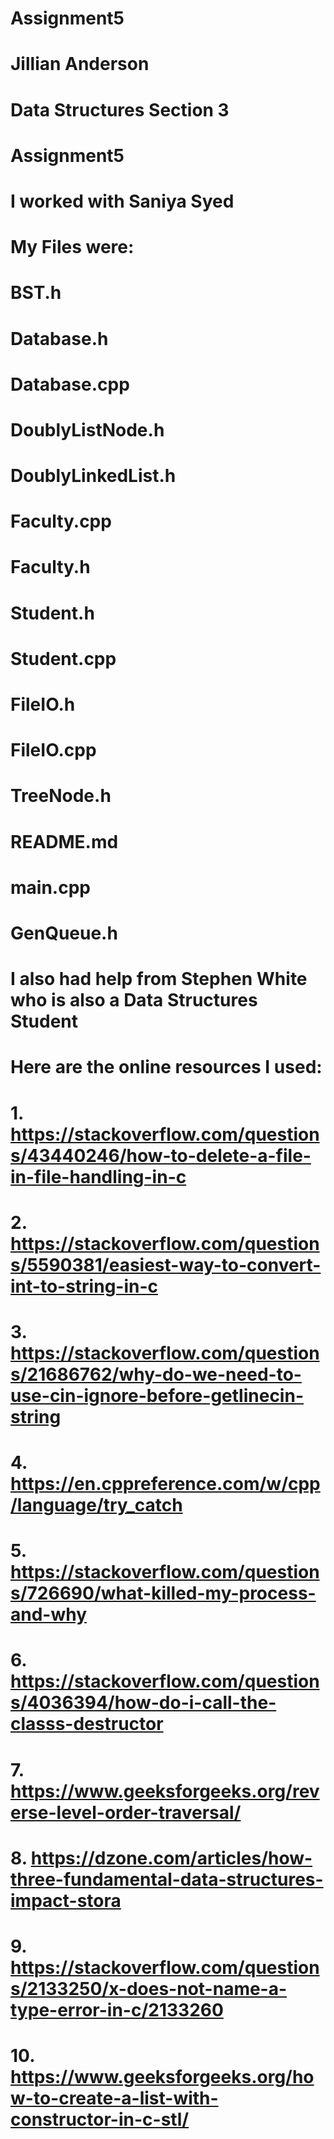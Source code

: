 # Assignment5
# Jillian Anderson
# Data Structures Section 3
# Assignment5
#
# I worked with Saniya Syed
#
# My Files were:
# BST.h
# Database.h
# Database.cpp
# DoublyListNode.h
# DoublyLinkedList.h
# Faculty.cpp
# Faculty.h
# Student.h
# Student.cpp
# FileIO.h
# FileIO.cpp
# TreeNode.h
# README.md
# main.cpp
# GenQueue.h
#
# I also had help from Stephen White who is also a Data Structures Student
#
# Here are the online resources I used:
# 1. https://stackoverflow.com/questions/43440246/how-to-delete-a-file-in-file-handling-in-c
# 2. https://stackoverflow.com/questions/5590381/easiest-way-to-convert-int-to-string-in-c
# 3. https://stackoverflow.com/questions/21686762/why-do-we-need-to-use-cin-ignore-before-getlinecin-string
# 4. https://en.cppreference.com/w/cpp/language/try_catch
# 5. https://stackoverflow.com/questions/726690/what-killed-my-process-and-why
# 6. https://stackoverflow.com/questions/4036394/how-do-i-call-the-classs-destructor
# 7. https://www.geeksforgeeks.org/reverse-level-order-traversal/
# 8. https://dzone.com/articles/how-three-fundamental-data-structures-impact-stora
# 9. https://stackoverflow.com/questions/2133250/x-does-not-name-a-type-error-in-c/2133260
# 10. https://www.geeksforgeeks.org/how-to-create-a-list-with-constructor-in-c-stl/
